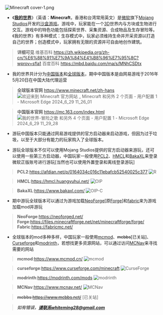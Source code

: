 ![Minecraft cover-1.png](https://github.com/yunzhi-tenthofadis/yunzhi-tenthofadis.github.io/assets/144130279/a4228173-4847-4f60-a29d-35fdd14e6d45)


- 《**[我的世界](https://zh.wikipedia.org/zh-cn/%E6%88%91%E7%9A%84%E4%B8%96%E7%95%8C?wprov=sfla1)**》（英语：**Minecraft**，香港和台湾常用英文）是[微软](https://zh.wikipedia.org/wiki/%E5%BE%AE%E8%BD%AF)旗下[Mojang Studios](https://zh.wikipedia.org/wiki/Mojang_Studios)开发的[沙盒游戏](https://zh.wikipedia.org/wiki/%E6%B2%99%E7%9B%92%E6%B8%B8%E6%88%8F)。游戏中，玩家能在一个[3D](https://zh.wikipedia.org/wiki/%E4%B8%89%E7%BB%B4%E8%AE%A1%E7%AE%97%E6%9C%BA%E5%9B%BE%E5%BD%A2)世界内与方块或生物进行交互。游戏中的特色功能包括探索世界、采集资源、合成物品及生存冒险等。《我的世界》有多种模式：生存模式中，玩家必须维持生命并开采资源以打造自己的世界；创造模式中，玩家拥有无限的资源并可自由地创作建筑。

> **详细可见**
维基百科
https://zh.wikipedia.org/zh-cn/%E6%88%91%E7%9A%84%E4%B8%96%E7%95%8C?wprov=sfla1
百度百科
https://mbd.baidu.com/ma/s/MNhCSDtx


- 我的世界共计分为[中国版本](https://mc.163.com/index.html)和[全球版本](https://www.minecraft.net/zh-hans)，期中中国版本是由网易游戏于2016年5月20日在中国大陆代理运营

> **全球版本官网**
https://www.minecraft.net/zh-hans
![欢迎来到 Minecraft 官方网站 _ Minecraft 和另外 2 个页面 - 用户配置 1 - Microsoft​ Edge 2024_6_29 11_26_01](https://github.com/yunzhi-tenthofadis/yunzhi-tenthofadis.github.io/assets/144130279/135a9764-6c06-4fc2-8a85-cb2740df4f4c)

> **中国版本官网**
https://mc.163.com/index.html
![我的世界-冒险之歌 和另外 4 个页面 - 用户配置 1 - Microsoft​ Edge 2024_6_29 11_29_28](https://github.com/yunzhi-tenthofadis/yunzhi-tenthofadis.github.io/assets/144130279/48962ac5-dbe5-4f35-aa7c-9066ad8b4f61)


- 游玩中国版本只能通过网易游戏提供的官方启动器来启动游戏，但因为过于垃圾，以至于大部分有能力的玩家购入了全球版本。


- 游玩全球版本不仅可以使用Mojang Studios提供的官方启动器来游玩，还可以使用一些第三方启动器，中国玩家一般使用[PCL2](https://afdian.net/p/0164034c016c11ebafcb52540025c377)、[HMCL](https://hmcl.huangyuhui.net/)和[BakaXL](https://www.bakaxl.com/)来登录微软正版账号进行游玩[当然也可以使用外置登录和离线登录游玩]

> **PCL2**:https://afdian.net/p/0164034c016c11ebafcb52540025c377
![R](https://github.com/yunzhi-tenthofadis/yunzhi-tenthofadis.github.io/assets/144130279/1f4544c9-05dd-48db-b27d-e2f935377a90)

> **HMCL**:https://hmcl.huangyuhui.net/
![OIP](https://github.com/yunzhi-tenthofadis/yunzhi-tenthofadis.github.io/assets/144130279/abb1d7f2-d721-40f5-b121-a642d4c17fb0)

> **BakaXL**:https://www.bakaxl.com/
![OIP-C](https://github.com/yunzhi-tenthofadis/yunzhi-tenthofadis.github.io/assets/144130279/5b9e9195-f550-488f-afb7-dc27846db42a)

- 期中游玩全球版本可以通过为游戏加载[NeoForge](https://neoforged.net/)[原[Forge](https://files.minecraftforge.net/net/minecraftforge/forge/)]和[fabric](https://fabricmc.net/)来为游戏加载mod并游玩

> **NeoForge**:https://neoforged.net/
**Forge**:https://files.minecraftforge.net/net/minecraftforge/forge/
**Fabric**:https://fabricmc.net/


- 全球版本的mod多种多样，中国玩家一般使用[mcmod](https://www.mcmod.cn/)、~~mcbbs~~[已关站]、[Curseforge](https://www.curseforge.com/minecraft)和[modrinth](https://modrinth.com/mods)，若想找更多资源网站，可以通过访问[MCNav](https://www.mcnav.net/)来寻找需要的网站

> **mcmod**:https://www.mcmod.cn/
![mcmod](https://github.com/yunzhi-tenthofadis/yunzhi-tenthofadis.github.io/assets/144130279/af4abab1-252e-4c27-aca7-566f2e632800)

> **curseforge**:https://www.curseforge.com/minecraft
![CurseForge](https://github.com/yunzhi-tenthofadis/yunzhi-tenthofadis.github.io/assets/144130279/2a3c86e9-b6a9-4640-94a9-61d9bdc4926f)

> **modrinth**:https://modrinth.com/mods
![modrinth](https://github.com/yunzhi-tenthofadis/yunzhi-tenthofadis.github.io/assets/144130279/d71fb393-8c5f-4c6a-9d5c-14f19746886c)

> **MCNav**:https://www.mcnav.net/
![MCNav](https://github.com/yunzhi-tenthofadis/yunzhi-tenthofadis.github.io/assets/144130279/cbd9ea69-e7bb-469d-961b-3217d3ba1362)

> ~~**mcbbs**:https://www.mcbbs.net/~~  [已关站]





> _**如有错误，请联系whiteming28@gmail.com**_